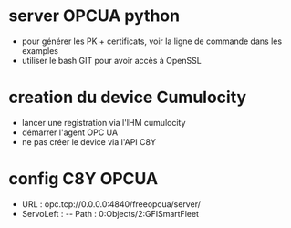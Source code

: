 # server OPCUA python
- pour générer les PK + certificats, voir la ligne de commande dans les examples
- utiliser le bash GIT pour avoir accès à OpenSSL

# creation du device Cumulocity
- lancer une registration via l'IHM cumulocity
- démarrer l'agent OPC UA
- ne pas créer le device via l'API C8Y

# config C8Y OPCUA
- URL : opc.tcp://0.0.0.0:4840/freeopcua/server/
- ServoLeft :
-- Path : 0:Objects/2:GFISmartFleet